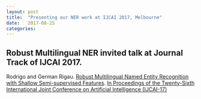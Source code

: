 ```yaml
---
layout: post
title:  "Presenting our NER work at IJCAI 2017, Melbourne"
date:   2017-08-25
categories:
---
```


## Robust Multilingual NER invited talk at Journal Track of IJCAI 2017.

Rodrigo and German Rigau. [Robust Multilingual Named Entity Recognition with Shallow Semi-supervised Features](https://www.ijcai.org/proceedings/2017/0703.pdf). [In Proceedings of the Twenty-Sixth International Joint Conference on Artificial Intelligence (IJCAI-17)](https://www.ijcai.org/proceedings/2017/)
